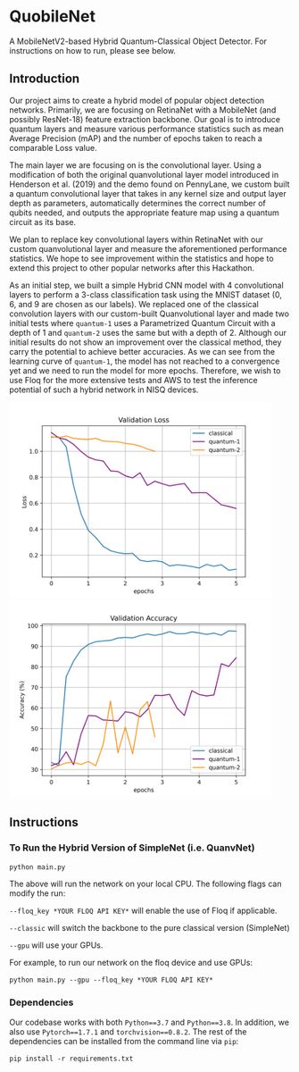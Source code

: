 # QuobileNet
A MobileNetV2-based Hybrid Quantum-Classical Object Detector. For instructions on how to run, please see below.

## Introduction

Our project aims to create a hybrid model of popular object detection networks. Primarily, we are focusing on RetinaNet with a MobileNet (and possibly ResNet-18) feature extraction backbone. Our goal is to introduce quantum layers and measure various performance statistics such as mean Average Precision (mAP) and the number of epochs taken to reach a comparable Loss value.

The main layer we are focusing on is the convolutional layer. Using a modification of both the original quanvolutional layer model introduced in Henderson et al. (2019) and the demo found on PennyLane, we custom built a quantum convolutional layer that takes in any kernel size and output layer depth as parameters, automatically determines the correct number of qubits needed, and outputs the appropriate feature map using a quantum circuit as its base.

We plan to replace key convolutional layers within RetinaNet with our custom quanvolutional layer and measure the aforementioned performance statistics. We hope to see improvement within the statistics and hope to extend this project to other popular networks after this Hackathon.

As an initial step, we built a simple Hybrid CNN model with 4 convolutional layers to perform a 3-class classification task using the MNIST dataset (0, 6, and 9 are chosen as our labels). We replaced one of the classical convolution layers with our custom-built Quanvolutional layer and made two initial tests where `quantum-1` uses a Parametrized Quantum Circuit with a depth of 1 and `quantum-2` uses the same but with a depth of 2. Although our initial results do not show an improvement over the classical method, they carry the potential to achieve better accuracies. As we can see from the learning curve of `quantum-1`, the model has not reached to a convergence yet and we need to run the model for more epochs. Therefore, we wish to use Floq for the more extensive tests and AWS to test the inference potential of such a hybrid network in NISQ devices.

<p float="middle">
  <img src="png/validation_loss.png" width="470" />
  <img src="png/validation_acc.png" width="470" /> 
</p>

## Instructions
### To Run the Hybrid Version of SimpleNet (i.e. QuanvNet)
```
python main.py
```
The above will run the network on your local CPU. The following flags can modify the run:

`--floq_key *YOUR FLOQ API KEY*` will enable the use of Floq if applicable.

`--classic` will switch the backbone to the pure classical version (SimpleNet)

`--gpu` will use your GPUs.

For example, to run our network on the floq device and use GPUs:
```
python main.py --gpu --floq_key *YOUR FLOQ API KEY*
```
### Dependencies
Our codebase works with both `Python==3.7` and `Python==3.8`. In addition, we also use `Pytorch==1.7.1` and `torchvision==0.8.2`. The rest of the dependencies can be installed from the command line via `pip`:
```
pip install -r requirements.txt
```

